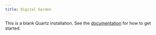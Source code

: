 ```yaml
---
title: Digital Garden
---
```


This is a blank Quartz installation.
See the [documentation](https://quartz.jzhao.xyz) for how to get started.
